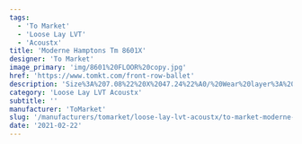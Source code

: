 ```yaml
---
tags:
  - 'To Market'
  - 'Loose Lay LVT'
  - 'Acoustx'
title: 'Moderne Hamptons Tm 8601X'
designer: 'To Market'
image_primary: 'img/8601%20FLOOR%20copy.jpg'
href: 'https://www.tomkt.com/front-row-ballet'
description: 'Size%3A%207.08%22%20X%2047.24%22%A0/%20Wear%20layer%3A%20.5mm%20%2820mil%29%20/%20Edge%3A%20Square%20/%20Thickness%3A%205.0mm%20%3D%A04.0mm%20Vinyl%20Top%20+%201.0mm%20AcoustX%20Sound%20Absorbing%20Backing%20/%20Sq.ft/Ctn%3A%2023.25%A0/%20Installation%3A%20Glue%20Down'
category: 'Loose Lay LVT Acoustx'
subtitle: ''
manufacturer: 'ToMarket'
slug: '/manufacturers/tomarket/loose-lay-lvt-acoustx/to-market-moderne-hamptons-tm-8601-x'
date: '2021-02-22'
---
```


